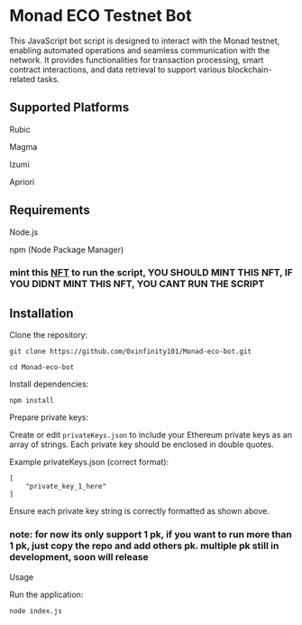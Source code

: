 
# Monad ECO Testnet Bot
This JavaScript bot script is designed to interact with the Monad testnet, enabling automated operations and seamless communication with the network. It provides functionalities for transaction processing, smart contract interactions, and data retrieval to support various blockchain-related tasks.

## Supported Platforms

Rubic

Magma

Izumi

Apriori

## Requirements

Node.js

npm (Node Package Manager)

### mint this [NFT](https://zesty-n2m-nadz.testnet.nfts2.me/) to run the script, YOU SHOULD MINT THIS NFT, IF YOU DIDNT MINT THIS NFT, YOU CANT RUN THE SCRIPT

## Installation

Clone the repository:
```
git clone https://github.com/0xinfinity101/Monad-eco-bot.git
```
```
cd Monad-eco-bot
```
Install dependencies:
```
npm install
```
Prepare private keys:

Create or edit ```privateKeys.json``` to include your Ethereum private keys as an array of strings. Each private key should be enclosed in double quotes.

Example privateKeys.json (correct format):
```
[
    "private_key_1_here"
]
```
Ensure each private key string is correctly formatted as shown above.

### note: for now its only support 1 pk, if you want to run more than 1 pk, just copy the repo and add others pk. multiple pk still in development, soon will release

Usage

Run the application:
```
node index.js
```
